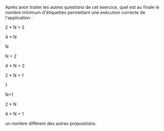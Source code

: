 Après avoir traiter les autres questions de cet exercice, quel est au finale le nombre minimum d'étiquettes permettant une exécution correcte de l'application :

2 * N + 2

4 * N

N

N + 2

 4 * N + 2

2 * N + 1

1

N+1

2 * N

4 * N + 1

un nombre différent des autres propositions.

